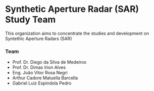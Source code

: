 # Synthetic Aperture Radar (SAR) Study Team

This organization aims to concentrate the studies and development on Syntethic Aperture Radars (SAR)

### Team

- Prof. Dr. Diego da Silva de Medeiros
- Prof. Dr. Dimas Irion Alves
- Eng. João Vitor Rosa Negri
- Arthur Cadore Matuella Barcella
- Gabriel Luiz Espindola Pedro